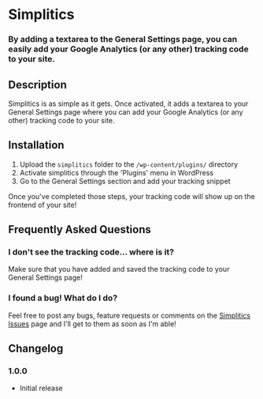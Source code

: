 # Simplitics

### By adding a textarea to the General Settings page, you can easily add your Google Analytics (or any other) tracking code to your site.

## Description

Simplitics is as simple as it gets. Once activated, it adds a textarea to your General Settings page where you can add your Google Analytics (or any other) tracking code to your site.

## Installation

1. Upload the `simplitics` folder to the `/wp-content/plugins/` directory
1. Activate simplitics through the 'Plugins' menu in WordPress
1. Go to the General Settings section and add your tracking snippet

Once you've completed those steps, your tracking code will show up on the frontend of your site!

## Frequently Asked Questions

### I don't see the tracking code... where is it?

Make sure that you have added and saved the tracking code to your General Settings page!

### I found a bug! What do I do?

Feel free to post any bugs, feature requests or comments on the [Simplitics Issues](https://github.com/seriouslysean/simplitics/issues) page and I'll get to them as soon as I'm able!

## Changelog

### 1.0.0

* Initial release